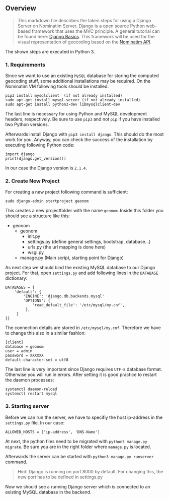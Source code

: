## Overview ##
>This markdown file describes the taken steps for using a Django Server on Nominatim Server. Django is a open source Python web-based framework
that uses the MVC principle. A general tutorial can be found here: [Django Basics](/django_recap.md). This framework will be used for the visual representation
of geocoding based on the [Nominatim API](https://nominatim.openstreetmap.org/).

The shown steps are executed in Python 3.

### 1. Requirements ###
Since we want to use an existing `MySQL` database for storing the computed geocoding stuff, some additional installations may be required.
On the Nominatim VM following tools should be installed:
```shell
pip3 install mysqlclient  (if not already installed)
sudo apt-get install mysql-server (if not already installed)
sudo apt-get install python3-dev libmysqlclient-dev 
```
The last line is necessary for using Python and MySQL development headers, respectively.
Be sure to use `pip3` and not `pip` if you have installed two Python versions.

Afterwards install Django with `pip3 install django`. This should do the most work for you.
Anyway, you can check the success of the installation by executing following Python code:
```python3
import django
print(django.get_version())
```
In our case the Django version is `2.1.4`.

### 2. Create New Project ###

For creating a new project following command is sufficient:
```shell
sudo django-admin startproject geonom
```
This creates a new projectfolder with the name `geonom`.
Inside this folder you should see a structure like this:
- geonom
  - geonom
     - init.py
     - settings.py (define general settings, bootstrap, database...)
     - urls.py (the url mapping is done here)
     - wsgi.py 
  - manage.py (Main script, starting point for Django)
   
As next step we should bind the existing MySQL database to our Django project. For that, open `settings.py` and 
add following lines in the `DATABASE` dictionary:
```python3
DATABASES = {
    'default': {
        'ENGINE': 'django.db.backends.mysql'
        'OPTIONS': {
            'read_default_file': '/etc/mysql/my.cnf',
         },
     }
}}
```

The connection details are stored in `/etc/mysql/my.cnf`. Therefore we have to change this also in a similar fashion:
```shell
[client]
database = geonom
user = admin
password = XXXXXX
default-character-set = utf8
```
The last line is very important since Django requires `UTF-8` database format. Otherwise you will run in errors.
After setting it is good practice to restart the daemon processes:
```shell
systemctl daemon-reload
systemctl restart mysql
```

### 3. Starting server ###
Before we can run the server, we have to specifiy the host ip-address in the `settings.py` file.
In our case:
```Python3
ALLOWED_HOSTS = ['ip-address', 'DNS-Name']
```
At next, the python files need to be migrated with `python3 manage.py migrate`. 
Be sure you are in the right folder where `manage.py` is located.

Afterwards the server can be started with `python3 manage.py runserver` command.
>Hint: Django is running on port 8000 by default. For changing this, the new port has to be defined in settings.py

Now we should see a running Django server which is connected to an existing MySQL database in the backend. 

    

